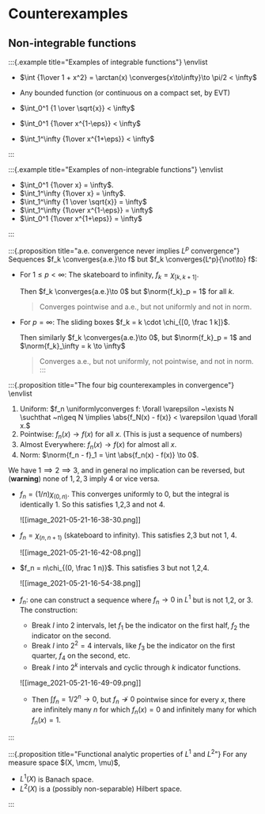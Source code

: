 # Counterexamples

## Non-integrable functions

:::{.example title="Examples of integrable functions"}
\envlist
- $\int {1\over 1 + x^2} = \arctan(x) \converges{x\to\infty}\to \pi/2 < \infty$

- Any bounded function (or continuous on a compact set, by EVT)
- $\int_0^1 {1 \over \sqrt{x}} < \infty$
- $\int_0^1 {1\over x^{1-\eps}} < \infty$
- $\int_1^\infty {1\over x^{1+\eps}} < \infty$

:::

:::{.example title="Examples of non-integrable functions"}
\envlist

- $\int_0^1 {1\over x} = \infty$.
- $\int_1^\infty {1\over x} = \infty$.
- $\int_1^\infty {1 \over \sqrt{x}} = \infty$
- $\int_1^\infty {1\over x^{1-\eps}} = \infty$
- $\int_0^1 {1\over x^{1+\eps}} = \infty$

:::

:::{.proposition title="a.e. convergence never implies $L^p$ convergence"}
Sequences $f_k \converges{a.e.}\to f$ but $f_k \converges{L^p}{\not\to} f$:

- For $1\leq p < \infty$:
	The skateboard to infinity, $f_k = \chi_{[k, k+1]}$.

	Then $f_k \converges{a.e.}\to 0$ but $\norm{f_k}_p = 1$ for all $k$.

	> Converges pointwise and a.e., but not uniformly and not in norm.

- For $p = \infty$:
  The sliding boxes $f_k = k \cdot \chi_{[0, \frac 1 k]}$.

	Then similarly $f_k \converges{a.e.}\to 0$, but $\norm{f_k}_p = 1$ and $\norm{f_k}_\infty = k \to \infty$

	> Converges a.e., but not uniformly, not pointwise, and not in norm.
:::

:::{.proposition title="The four big counterexamples in convergence"}
\envlist

1. Uniform: $f_n \uniformlyconverges f: \forall \varepsilon ~\exists N \suchthat ~n\geq N \implies \abs{f_N(x) - f(x)} < \varepsilon \quad \forall x.$
2. Pointwise: $f_n(x) \to f(x)$ for all $x$. (This is just a sequence of numbers)
3. Almost Everywhere: $f_n(x) \to f(x)$ for almost all $x$.
4. Norm: $\norm{f_n - f}_1 = \int \abs{f_n(x) - f(x)} \to 0$.

We have $1 \implies 2 \implies 3$, and in general no implication can be reversed, but (**warning**) none of $1,2,3$ imply $4$ or vice versa.


- $f_n = (1/n) \chi_{(0, n)}$. This converges uniformly to 0, but the integral is identically 1. So this satisfies 1,2,3 and not 4.

  ![[image_2021-05-21-16-38-30.png]]

- $f_n = \chi_{(n, n+1)}$ (skateboard to infinity). This satisfies 2,3 but not 1, 4.

  ![[image_2021-05-21-16-42-08.png]]

- $f_n = n\chi_{(0, \frac 1 n)}$. This satisfies 3 but not 1,2,4.

  ![[image_2021-05-21-16-54-38.png]]

- $f_n:$ one can construct a sequence where $f_n \to 0$ in $L^1$ but is not 1,2, or 3.
  The construction:

  - Break $I$ into $2$ intervals, let $f_1$ be the indicator on the first half, $f_2$ the indicator on the second.
  - Break $I$ into $2^2=4$ intervals, like $f_3$ be the indicator on the first quarter, $f_4$ on the second, etc.
  - Break $I$ into $2^k$ intervals and cyclic through $k$ indicator functions.

  ![[image_2021-05-21-16-49-09.png]]

  - Then $\int f_n = 1/2^n \to 0$, but $f_n\not\to 0$ pointwise since for every $x$, there are infinitely many $n$ for which $f_n(x) = 0$ and infinitely many for which $f_n(x) = 1$.

:::

:::{.proposition title="Functional analytic properties of $L^1$ and $L^2$"}
For any measure space $(X, \mcm, \mu)$,

- $L^1(X)$ is Banach space.
- $L^2(X)$ is a (possibly non-separable) Hilbert space.

:::

